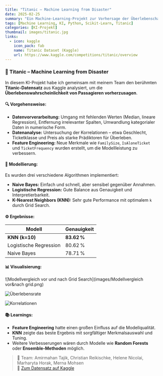 ```yaml
---
title: "Titanic – Machine Learning from Disaster"
date: 2025-02-25
summary: "Ein Machine-Learning-Projekt zur Vorhersage der Überlebenschancen von Titanic-Passagieren mit Fokus auf Datenanalyse, Feature Engineering und Modellauswahl."
tags: [Machine Learning, KI, Python, Scikit-Learn, Titanic]
categories: [KI-Projekt]
thumbnail: images/titanic.jpg
links:
  - icon: kaggle
    icon_pack: fab
    name: Titanic Dataset (Kaggle)
    url: https://www.kaggle.com/competitions/titanic/overview
---
```


### 🧠 Titanic – Machine Learning from Disaster

In diesem KI-Projekt habe ich gemeinsam mit meinem Team den berühmten **Titanic-Datensatz** aus Kaggle analysiert, um die **Überlebenswahrscheinlichkeit von Passagieren vorherzusagen**.

#### 🔍 Vorgehensweise:
- **Datenvorverarbeitung:** Umgang mit fehlenden Werten (Median, lineare Regression), Entfernung irrelevanter Spalten, Umwandlung kategorialer Daten in numerische Form.
- **Datenanalyse:** Untersuchung der Korrelationen – etwa Geschlecht, Ticketklasse und Preis als starke Prädiktoren für Überleben.
- **Feature Engineering:** Neue Merkmale wie `FamilySize`, `IsAloneTicket` und `TicketFrequency` wurden erstellt, um die Modellleistung zu verbessern.

#### 🧪 Modellierung:
Es wurden drei verschiedene Algorithmen implementiert:
- **Naive Bayes:** Einfach und schnell, aber sensibel gegenüber Annahmen.
- **Logistische Regression:** Gute Balance aus Genauigkeit und Interpretierbarkeit.
- **K-Nearest Neighbors (KNN):** Sehr gute Performance mit optimalem `k` durch Grid Search.

#### ⚙️ Ergebnisse:
| Modell                | Genauigkeit |
|-----------------------|-------------|
| **KNN (k=10)**        | **83.62 %** |
| Logistische Regression| 80.62 %     |
| Naive Bayes           | 78.71 %     |

#### 📊 Visualisierung:

![Modellvergleich vor und nach Grid Search](images/Modellvergleich vor&nach grid.png)

![Überlebensrate](images/Überlebemsrate.png)

![Korrelationen](images/korelation.png)

#### 📚 Learnings:
- **Feature Engineering** hatte einen großen Einfluss auf die Modellqualität.
- **KNN** zeigte das beste Ergebnis mit sorgfältiger Merkmalsauswahl und Tuning.
- Weitere Verbesserungen wären durch Modelle wie **Random Forests** oder **Ensemble-Methoden** möglich.

> 👥 Team: Amirmahan Tajik, Christian Reikischke, Helene Nicolai, Marharyta Horak, Merna Mohsen  
> 🔗 [Zum Datensatz auf Kaggle](https://www.kaggle.com/competitions/titanic/overview)
